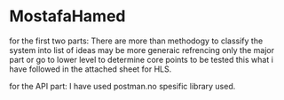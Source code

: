 # MostafaHamed
for the first two parts:
There are more than methodogy to classify the system into list of ideas may be more generaic refrencing only the major part
or go to lower level to determine core points to be tested this what i have followed in the attached sheet for HLS.

for the API part:
I have used postman.no spesific library used.
